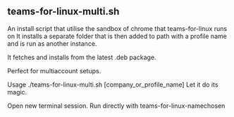 ## teams-for-linux-multi.sh

An install script that utilise the sandbox of chrome that teams-for-linux runs on
It installs a separate folder that is then added to path with a profile name and
is run as another instance.

It fetches and installs from the latest .deb package.

Perfect for multiaccount setups.

Usage ./teams-for-linux-multi.sh [company_or_profile_name]
Let it do its magic.

Open new terminal session.
Run directly with teams-for-linux-namechosen
